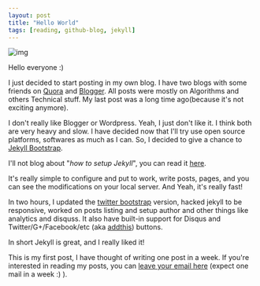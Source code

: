 ```yaml
---
layout: post 
title: "Hello World"
tags: [reading, github-blog, jekyll]
---
```

![img](https://raw.githubusercontent.com/vicky002/vicky002.github.io/master/img/pic.jpg)

Hello everyone :)

I just decided to start posting in my own blog. I have two blogs with some friends on [Quora](https://prmgevryday.quora.com/) and [Blogger](http://topblogcoder.blogspot.in/). All posts were mostly on Algorithms and others Technical stuff. My last post was a long time ago(because it's not exciting anymore).

I don't really like Blogger or Wordpress. Yeah, I just don't like it. I think both are very heavy and slow. I have decided now that I'll try use open source platforms, softwares as much as I can. So, I decided to give a chance to [Jekyll Bootstrap](http://jekyllbootstrap.com/).

I'll not blog about "*how to setup Jekyll*", you can read it [here](http://jekyllbootstrap.com).

It's really simple to configure and put to work, write posts, pages, and you can see the modifications on your local server. And Yeah, it's really fast!

In two hours, I updated the [twitter bootstrap](http://getbootstrap.com/) version, hacked jekyll to be responsive, worked on posts listing and setup author and other things like analytics and disquss. It also have built-in support for Disqus and Twitter/G+/Facebook/etc (aka [addthis](http://www.addthis.com/)) buttons. 


In short Jekyll is great, and I really liked it!


This is my first post, I have thought of writing one post in a week. If you're interested in reading my posts, you can [leave your email here](http://eepurl.com/bIgxHz) (expect one mail in a week :) ).



